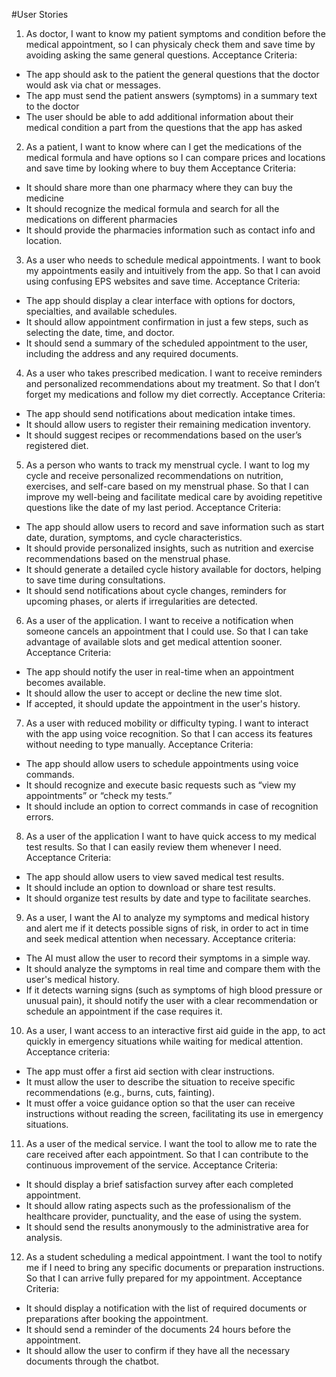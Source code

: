 #User Stories
1. As doctor, I want to know my patient symptoms and condition before the medical appointment, so I can physicaly check them and save time by avoiding asking the same general questions.
Acceptance Criteria:
-	The app should ask to the patient the general questions that the doctor would ask via chat or messages.
-	The app must send the patient answers (symptoms) in a summary text to the doctor
-	The user should be able to add additional information about their medical condition a part from the questions that the app has asked
2. As a patient, I want to know where can I get the medications of the medical formula and have options so I can compare prices and locations and save time by looking where to buy them
Acceptance Criteria:
-	It should share more than one pharmacy where they can buy the medicine
-	It should recognize the medical formula and search for all the medications on different pharmacies
-	It should provide the pharmacies information such as contact info and location.
3. As a user who needs to schedule medical appointments. I want to book my appointments easily and intuitively from the app. So that I can avoid using confusing EPS websites and save time.
Acceptance Criteria:
-	The app should display a clear interface with options for doctors, specialties, and available schedules.
-	It should allow appointment confirmation in just a few steps, such as selecting the date, time, and doctor.
-	It should send a summary of the scheduled appointment to the user, including the address and any required documents.
4. As a user who takes prescribed medication. I want to receive reminders and personalized recommendations about my treatment. So that I don’t forget my medications and follow my diet correctly.
Acceptance Criteria:
-	The app should send notifications about medication intake times.
-	It should allow users to register their remaining medication inventory.
-	It should suggest recipes or recommendations based on the user’s registered diet.
5. As a person who wants to track my menstrual cycle. I want to log my cycle and receive personalized recommendations on nutrition, exercises, and self-care based on my menstrual phase. So that I can improve my well-being and facilitate medical care by avoiding repetitive questions like the date of my last period.
Acceptance Criteria:
-	The app should allow users to record and save information such as start date, duration, symptoms, and cycle characteristics.
-	It should provide personalized insights, such as nutrition and exercise recommendations based on the menstrual phase.
-	It should generate a detailed cycle history available for doctors, helping to save time during consultations.
-	It should send notifications about cycle changes, reminders for upcoming phases, or alerts if irregularities are detected.
6. As a user of the application. I want to receive a notification when someone cancels an appointment that I could use. So that I can take advantage of available slots and get medical attention sooner.
Acceptance Criteria:
-	The app should notify the user in real-time when an appointment becomes available.
-	It should allow the user to accept or decline the new time slot.
-	If accepted, it should update the appointment in the user's history.
7. As a user with reduced mobility or difficulty typing. I want to interact with the app using voice recognition. So that I can access its features without needing to type manually.
Acceptance Criteria:
-	The app should allow users to schedule appointments using voice commands.
-	It should recognize and execute basic requests such as “view my appointments” or “check my tests.”
-	It should include an option to correct commands in case of recognition errors.
8. As a user of the application I want to have quick access to my medical test results. So that I can easily review them whenever I need.
Acceptance Criteria:
-	The app should allow users to view saved medical test results.
-	It should include an option to download or share test results.
-	It should organize test results by date and type to facilitate searches.
9. As a user, I want the AI to analyze my symptoms and medical history and alert me if it detects possible signs of risk, in order to act in time and seek medical attention when necessary.
Acceptance criteria:
-	The AI must allow the user to record their symptoms in a simple way.
-	It should analyze the symptoms in real time and compare them with the user's medical history.
-	If it detects warning signs (such as symptoms of high blood pressure or unusual pain), it should notify the user with a clear recommendation or schedule an appointment if the case requires it.
10. As a user, I want access to an interactive first aid guide in the app, to act quickly in emergency situations while waiting for medical attention.
Acceptance criteria:
-	The app must offer a first aid section with clear instructions.
-	It must allow the user to describe the situation to receive specific recommendations (e.g., burns, cuts, fainting).
-	It must offer a voice guidance option so that the user can receive instructions without reading the screen, facilitating its use in emergency situations.

11. As a user of the medical service. I want the tool to allow me to rate the care received after each appointment. So that I can contribute to the continuous improvement of the service.
Acceptance Criteria:
-	It should display a brief satisfaction survey after each completed appointment.
-	It should allow rating aspects such as the professionalism of the healthcare provider, punctuality, and the ease of using the system.
-	It should send the results anonymously to the administrative area for analysis.
12. As a student scheduling a medical appointment. I want the tool to notify me if I need to bring any specific documents or preparation instructions. So that I can arrive fully prepared for my appointment.
Acceptance Criteria:
-	It should display a notification with the list of required documents or preparations after booking the appointment.
-	It should send a reminder of the documents 24 hours before the appointment.
-	It should allow the user to confirm if they have all the necessary documents through the chatbot.
